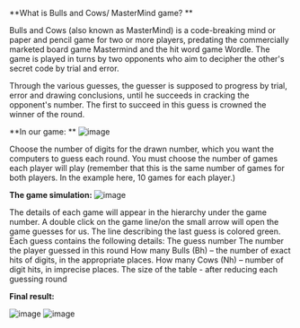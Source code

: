 **What is Bulls and Cows/ MasterMind game?
**

Bulls and Cows (also known as MasterMind) is a code-breaking mind or paper and pencil game for two or more players, predating the commercially marketed board game Mastermind and the hit word game Wordle.
The game is played in turns by two opponents who aim to decipher the other's secret code by trial and error.

Through the various guesses, the guesser is supposed to progress by trial, error and drawing conclusions, until he succeeds in cracking the opponent's number. The first to succeed in this guess is crowned the winner of the round.


**In our game:
**
![image](https://user-images.githubusercontent.com/12784722/216626719-c624aa4a-9bbb-42e5-8fd2-dab19693135f.png)

Choose the number of digits for the drawn number, which you want the computers to guess each round.
You must choose the number of games each player will play (remember that this is the same number of games for both players. In the example here, 10 games for each player.)


**The game simulation:**
![image](https://user-images.githubusercontent.com/12784722/216627123-9691cc0a-4ef0-4354-b563-0c65ec45392e.png)

The details of each game will appear in the hierarchy under the game number. A double click on the game line/on the small arrow will open the game guesses for us. The line describing the last guess is colored green. Each guess contains the following details:
The guess number
The number the player guessed in this round
How many Bulls (Bh) – the number of exact hits of digits, in the appropriate places.
How many Cows (Nh) – number of digit hits, in imprecise places.
The size of the table - after reducing each guessing round

**Final result:**

![image](https://user-images.githubusercontent.com/12784722/216627386-21bb2682-1d54-4cd5-9deb-2ad667a56bf9.png)
![image](https://user-images.githubusercontent.com/12784722/216627415-076b22c6-aa3d-4e83-b2e2-fae65e72c78b.png)


